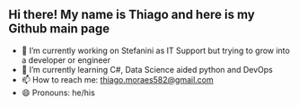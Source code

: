 ## Hi there! My name is Thiago and here is my Github main page

- 🔭 I’m currently working on Stefanini as IT Support but trying to grow into a developer or engineer
- 🌱 I’m currently learning C#, Data Science aided python and DevOps
- 📫 How to reach me: thiago.moraes582@gmail.com
- 😄 Pronouns: he/his


 
